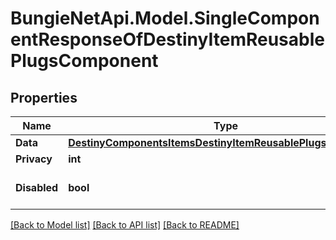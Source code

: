 
# BungieNetApi.Model.SingleComponentResponseOfDestinyItemReusablePlugsComponent

## Properties

Name | Type | Description | Notes
------------ | ------------- | ------------- | -------------
**Data** | [**DestinyComponentsItemsDestinyItemReusablePlugsComponent**](DestinyComponentsItemsDestinyItemReusablePlugsComponent.md) |  | [optional] 
**Privacy** | **int** |  | [optional] 
**Disabled** | **bool** | If true, this component is disabled. | [optional] 

[[Back to Model list]](../README.md#documentation-for-models)
[[Back to API list]](../README.md#documentation-for-api-endpoints)
[[Back to README]](../README.md)

